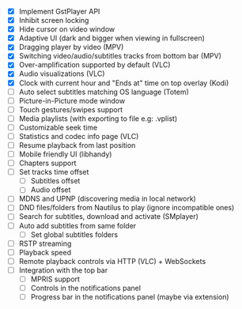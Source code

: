 - [X] Implement GstPlayer API
- [X] Inhibit screen locking
- [X] Hide cursor on video window
- [X] Adaptive UI (dark and bigger when viewing in fullscreen)
- [X] Dragging player by video (MPV)
- [X] Switching video/audio/subtitles tracks from bottom bar (MPV)
- [X] Over-amplification supported by default (VLC)
- [X] Audio visualizations (VLC)
- [X] Clock with current hour and "Ends at" time on top overlay (Kodi)
- [ ] Auto select subtitles matching OS language (Totem)
- [ ] Picture-in-Picture mode window
- [ ] Touch gestures/swipes support
- [ ] Media playlists (with exporting to file e.g: .vplist)
- [ ] Customizable seek time
- [ ] Statistics and codec info page (VLC)
- [ ] Resume playback from last position
- [ ] Mobile friendly UI (libhandy)
- [ ] Chapters support
- [ ] Set tracks time offset
  - [ ] Subtitles offset
  - [ ] Audio offset
- [ ] MDNS and UPNP (discovering media in local network)
- [ ] DND files/folders from Nautilus to play (ignore incompatible ones)
- [ ] Search for subtitles, download and activate (SMplayer)
- [ ] Auto add subtitles from same folder
  - [ ] Set global subtitles folders
- [ ] RSTP streaming
- [ ] Playback speed
- [ ] Remote playback controls via HTTP (VLC) + WebSockets
- [ ] Integration with the top bar
  - [ ] MPRIS support
  - [ ] Controls in the notifications panel
  - [ ] Progress bar in the notifications panel (maybe via extension)
